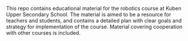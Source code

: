 This repo contains educational material for the robotics course at Kuben Upper Secondary School.
The material is aimed to be a resource for teachers and students, and contains a detailed plan with clear goals and strategy for implementation of the course.
Material covering cooperation with other courses is included.
